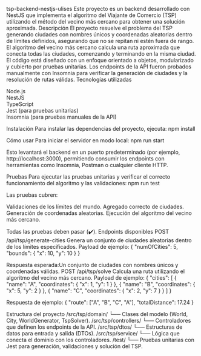 tsp-backend-nestjs-ulises
Este proyecto es un backend desarrollado con NestJS que implementa el algoritmo del Viajante de Comercio (TSP) utilizando el método del vecino más cercano para obtener una solución aproximada.
Descripción
El proyecto resuelve el problema del TSP generando ciudades con nombres únicos y coordenadas aleatorias dentro de límites definidos, asegurando que no se repitan ni estén fuera de rango. El algoritmo del vecino más cercano calcula una ruta aproximada que conecta todas las ciudades, comenzando y terminando en la misma ciudad. 
El código está diseñado con un enfoque orientado a objetos, modularizado y cubierto por pruebas unitarias. Los endpoints de la API fueron probados manualmente con Insomnia para verificar la generación de ciudades y la resolución de rutas válidas.
Tecnologías utilizadas

Node.js  
NestJS  
TypeScript  
Jest (para pruebas unitarias)  
Insomnia (para pruebas manuales de la API)

Instalación
Para instalar las dependencias del proyecto, ejecuta:
npm install

Cómo usar
Para iniciar el servidor en modo local:
npm run start

Esto levantará el backend en un puerto predeterminado (por ejemplo, http://localhost:3000), permitiendo consumir los endpoints con herramientas como Insomnia, Postman o cualquier cliente HTTP.

Pruebas
Para ejecutar las pruebas unitarias y verificar el correcto funcionamiento del algoritmo y las validaciones:
npm run test

Las pruebas cubren:

Validaciones de los límites del mundo.
Agregado correcto de ciudades.
Generación de coordenadas aleatorias.
Ejecución del algoritmo del vecino más cercano.

Todas las pruebas deben pasar (✔️).
Endpoints disponibles
POST /api/tsp/generate-cities
Genera un conjunto de ciudades aleatorias dentro de los límites especificados.
Payload de ejemplo:
{
  "numOfCities": 5,
  "bounds": { "x": 10, "y": 10 }
}

Respuesta esperada:Un conjunto de ciudades con nombres únicos y coordenadas válidas.
POST /api/tsp/solve
Calcula una ruta utilizando el algoritmo del vecino más cercano.
Payload de ejemplo:
{
  "cities": [
    { "name": "A", "coordinates": { "x": 1, "y": 1 } },
    { "name": "B", "coordinates": { "x": 5, "y": 2 } },
    { "name": "C", "coordinates": { "x": 2, "y": 7 } }
  ]
}

Respuesta de ejemplo:
{
  "route": ["A", "B", "C", "A"],
  "totalDistance": 17.24
}

Estructura del proyecto
/src/tsp/domain/
  └── Clases del modelo (World, City, WorldGenerator, TspSolver).
/src/tsp/controllers/
  └── Controladores que definen los endpoints de la API.
/src/tsp/dtos/
  └── Estructuras de datos para entrada y salida (DTOs).
/src/tsp/service/
  └── Lógica que conecta el dominio con los controladores.
/test/
  └── Pruebas unitarias con Jest para generación, validaciones y solución del TSP.
